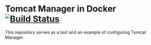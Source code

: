 # Tomcat Manager in Docker [![Build Status](https://travis-ci.org/artamonovkirill/tomcat-manager-docker.svg?branch=master)](https://travis-ci.org/artamonovkirill/tomcat-manager-docker)

This repository serves as a test and an example of configuring Tomcat Manager. 
